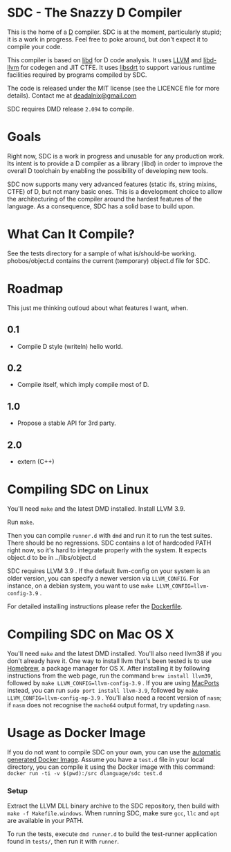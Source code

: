SDC - The Snazzy D Compiler
===========================
This is the home of a [D](http://dlang.org/) compiler.
SDC is at the moment, particularly stupid; it is a work in progress. Feel free to poke around, but don't expect it to compile your code.

This compiler is based on [libd](https://github.com/SDC-Developers/SDC/tree/master/src/d) for D code analysis. It uses [LLVM](http://llvm.org/) and [libd-llvm](https://github.com/SDC-Developers/SDC/tree/master/src/d/llvm) for codegen and JIT CTFE. It uses [libsdrt](https://github.com/SDC-Developers/SDC/tree/master/sdlib) to support various runtime facilities required by programs compiled by SDC.

The code is released under the MIT license (see the LICENCE file for more details).
Contact me at deadalnix@gmail.com

SDC requires DMD release `2.094` to compile.

Goals
=====
Right now, SDC is a work in progress and unusable for any production work. Its intent is to provide a D compiler as a library (libd) in order to improve the overall D toolchain by enabling the possibility of developing new tools.

SDC now supports many very advanced features (static ifs, string mixins, CTFE) of D, but not many basic ones. This is a development choice to allow the architecturing of the compiler around the hardest features of the language. As a consequence, SDC has a solid base to build upon.

What Can It Compile?
====================
See the tests directory for a sample of what is/should-be working.
phobos/object.d contains the current (temporary) object.d file for SDC.

Roadmap
=======
This just me thinking outloud about what features I want, when.

0.1
---
* Compile D style (writeln) hello world.

0.2
---
* Compile itself, which imply compile most of D.

1.0
---
* Propose a stable API for 3rd party.

2.0
---
* extern (C++)


Compiling SDC on Linux
=======
You'll need `make` and the latest DMD installed.
Install LLVM 3.9.

Run `make`.

Then you can compile `runner.d` with `dmd` and run it to run the test suites. There should be no regressions.
SDC contains a lot of hardcoded PATH right now, so it's hard to integrate properly with the system. It expects object.d to be in ../libs/object.d

SDC requires LLVM 3.9 . If the default llvm-config on your system is an older version, you can specify a newer version via `LLVM_CONFIG`. For instance, on a debian system, you want to use `make LLVM_CONFIG=llvm-config-3.9` .

For detailed installing instructions please refer the [Dockerfile](https://github.com/lindt/docker-sdc/blob/master/Dockerfile).

Compiling SDC on Mac OS X
=======
You'll need `make` and the latest DMD installed. You'll also need llvm38 if you don't already have it. One way to install llvm that's been tested is to use [Homebrew](http://brew.sh/), a package manager for OS X. After installing it by following instructions from the web page, run the command  `brew install llvm39`, followed by `make LLVM_CONFIG=llvm-config-3.9` . If you are using [MacPorts](http://www.macports.org) instead, you can run `sudo port install llvm-3.9`, followed by `make LLVM_CONFIG=llvm-config-mp-3.9` .
You'll also need a recent version of `nasm`; if `nasm` does not recognise the `macho64` output format, try updating `nasm`.

Usage as Docker Image
=======
If you do not want to compile SDC on your own, you can use the [automatic generated Docker Image](https://hub.docker.com/r/dlanguage/sdc/).
Assume you have a `test.d` file in your local directory, you can compile it using the Docker image with this command:
`docker run -ti -v $(pwd):/src dlanguage/sdc test.d`

### Setup
Extract the LLVM DLL binary archive to the SDC repository, then build with `make -f Makefile.windows`.
When running SDC, make sure `gcc`, `llc` and `opt` are available in your PATH.

To run the tests, execute `dmd runner.d` to build the test-runner application found in `tests/`, then run it with `runner`.
